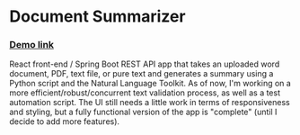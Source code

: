 # Document Summarizer

### [Demo link](http://document-summarizer-frontend.s3-website-us-east-1.amazonaws.com/)

React front-end / Spring Boot REST API app that takes an uploaded word document, PDF, text file, or pure text and generates a summary using a Python script and the Natural Language Toolkit.
As of now, I'm working on a more efficient/robust/concurrent text validation process, as well as a test automation script. The UI still needs a little work in terms of responsiveness and styling, but a fully functional version of the app is "complete" (until I decide to add more features).